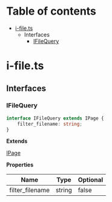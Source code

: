 # Table of contents

* [i-file.ts][SourceFile-46]
    * Interfaces
        * [IFileQuery][InterfaceDeclaration-7]

# i-file.ts

## Interfaces

### IFileQuery

```typescript
interface IFileQuery extends IPage {
    filter_filename: string;
}
```

**Extends**

[IPage][InterfaceDeclaration-2]

**Properties**

| Name            | Type   | Optional |
| --------------- | ------ | -------- |
| filter_filename | string | false    |

[SourceFile-46]: i-file.md#i-filets
[InterfaceDeclaration-7]: i-file.md#ifilequery
[InterfaceDeclaration-2]: i-page.md#ipage